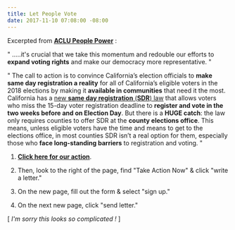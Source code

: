 ```yaml
---
title: Let People Vote
date: 2017-11-10 07:08:00 -08:00
---
```


Excerpted from [**ACLU People Power**](https://www.aclu.org/blog-feed/people-power) :

"  .....it's crucial that we take this momentum and redouble our efforts to **expand voting rights** and make our democracy more representative.  "

"  The call to action is to convince California’s election officials to **make same day registration a reality** for all of California’s eligible voters in the 2018 elections by making it **available in communities** that need it the most. California has a [new **same day registration** (**SDR**) law](http://www.ncsl.org/research/elections-and-campaigns/same-day-registration.aspx) that allows voters who miss the 15-day voter registration deadline to **register and vote in the two weeks before and on Election Day**. But there is a **HUGE catch**: the law only requires counties to offer SDR at the **county elections office**. This means, unless eligible voters have the time and means to get to the elections office, in most counties SDR isn’t a real option for them, especially those who **face long-standing barriers** to registration and voting.  "

1.  [**Click here for our action**](https://vote.peoplepower.org/cms/thanks/join_lpv_homepage?state=CA.).  

2.  Then, look to the right of the page, find "Take Action Now" & click "write a letter."  

3.  On the new page, fill out the form & select "sign up."  

4.  On the next new page, click "send letter."

[ *I'm sorry this looks so complicated !* ]



